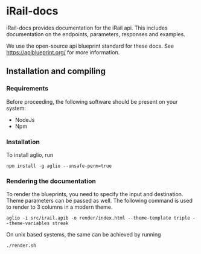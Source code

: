 # iRail-docs

iRail-docs provides documentation for the iRail api.
This includes documentation on the endpoints, parameters, responses and examples.

We use the open-source api blueprint standard for these docs.
See https://apiblueprint.org/ for more information.


## Installation and compiling

### Requirements
Before proceeding, the following software should be present on your system:

- NodeJs
- Npm

### Installation

To install aglio, run

    npm install -g aglio --unsafe-perm=true

### Rendering the documentation

To render the blueprints, you need to specify the input and destination. Theme parameters can be passed as well. 
The following command is used to render to 3 columns in a modern theme.

    aglio -i src/irail.apib -o render/index.html --theme-template triple --theme-variables streak

On unix based systems, the same can be achieved by running 
    
    ./render.sh

